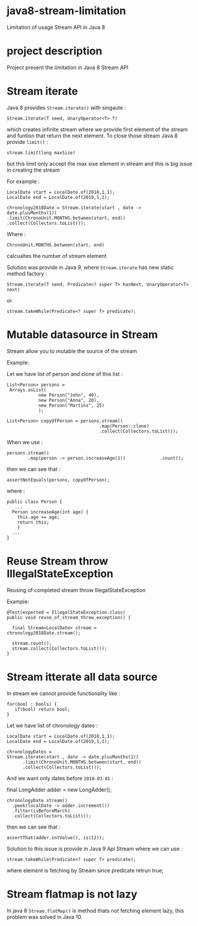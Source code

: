 # java8-stream-limitation
Limitation of usage Stream API in Java 8

# project description
Project present the limitation in Java 8 Stream API

# Stream iterate

Java 8 provides `Stream.iterate()`  with singaute :

 	Stream.iterate(T seed, UnaryOperator<T> f)

 which creates infinite stream where we provide first element of the stream and funtion that return the next element. To close those stream Java 8 provide `limit()` :
    
    stream.limit(long maxSize)

 but this limit only accept the max sixe element in stream and this is big issue in creating the stream 

 For example :
    
    LocalDate start = LocalDate.of(2018,1,1);
    LocalDate end = LocalDate.of(2019,1,1);

    chronology2018Date = Stream.iterate(start , date -> date.plusMonths(1))
    .limit(ChronoUnit.MONTHS.between(start, end))
    .collect(Collectors.toList());
  
 Where :   

    ChronoUnit.MONTHS.between(start, end) 

  calcualtes the number of stream element

Solution was provide in Java 9, where `Stream.iterate` has new static method factory :

    Stream.iterate​(T seed, Predicate<? super T> hasNext, UnaryOperator<T> next)

or 

    stream.takeWhile​(Predicate<? super T> predicate);    

# Mutable datasource in Stream

Stream allow you to mutable the source of the stream

Example:

Let we have list of person and clone of this list :

    List<Person> persons =
     Arrays.asList(
                new Person("John", 40),
                new Person("Anna", 20),
                new Person("Martins", 25)
                );

    List<Person> copyOfPerson = persons.stream()
                                       .map(Person::clone)
                                       .collect(Collectors.toList());

When we use :

    persons.stream()
            .map(person -> person.increaseAge(1))             .count();

then we can see that :

    assertNotEquals(persons, copyOfPerson);

where :

    public class Person {
       ...
      Person increaseAge(int age) {
        this.age += age;
        return this;
        }
      ...
    } 

# Reuse Stream throw IllegalStateException

Reusing of completed stream throw IllegalStateException

Example:
      
    @Test(expected = IllegalStateException.class)
    public void reuse_of_stream_throw_exception() {

      final Stream<LocalDate> stream =         chronology2018Date.stream();

      stream.count();
      stream.collect(Collectors.toList());
    }

#  Stream itterate all data source

In stream we cannot provide functionality like :

    for(bool : bools) {
       if(bool) return bool;
    }

Let we have list of chronology dates :
      
    LocalDate start = LocalDate.of(2018,1,1);
    LocalDate end = LocalDate.of(2019,1,1);

    chronologyDates = 
    Stream.iterate(start , date -> date.plusMonths(1))
          .limit(ChronoUnit.MONTHS.between(start, end))
          .collect(Collectors.toList());

And we want only dates before `2018-03-01` :

  final LongAdder adder = new LongAdder();

    chronologyDate.stream()
      .peek(localDate -> adder.increment())
      .filter(isBeforeMarch)
      .collect(Collectors.toList());

then we can see that :

    assertThat(adder.intValue(), is(12));  

Solution to this issue is provide in Java 9 Api Stream where we can use :

    stream.takeWhile​(Predicate<? super T> predicate);

where element is fetching by Stream since predicate retrun true;

# Stream flatmap is not lazy
  
In java 8 `Stream.flatMap()` is method thats not fetching element lazy, this problem was solved in Java 10.
